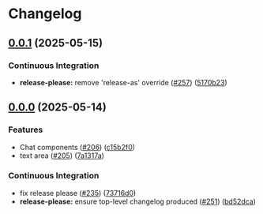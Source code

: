 # Changelog

## [0.0.1](https://github.com/alex-mcgovern/ui-kit.ai/compare/@ui-kit.ai/tests@v0.0.0...@ui-kit.ai/tests@v0.0.1) (2025-05-15)


### Continuous Integration

* **release-please:** remove 'release-as' override ([#257](https://github.com/alex-mcgovern/ui-kit.ai/issues/257)) ([5170b23](https://github.com/alex-mcgovern/ui-kit.ai/commit/5170b236357566805253a8cfa35c5d57995e49a7))

## [0.0.0](https://github.com/alex-mcgovern/ui-kit.ai/compare/@ui-kit.ai/tests-v0.0.0-alpha.3...@ui-kit.ai/tests@v0.0.0) (2025-05-14)


### Features

* Chat components ([#206](https://github.com/alex-mcgovern/ui-kit.ai/issues/206)) ([c15b2f0](https://github.com/alex-mcgovern/ui-kit.ai/commit/c15b2f0df4dbd0c4123a08504704804689511259))
* text area ([#205](https://github.com/alex-mcgovern/ui-kit.ai/issues/205)) ([7a1317a](https://github.com/alex-mcgovern/ui-kit.ai/commit/7a1317a9b9a7b997e97ab59c60c16f78bedf9724))


### Continuous Integration

* fix release please ([#235](https://github.com/alex-mcgovern/ui-kit.ai/issues/235)) ([73716d0](https://github.com/alex-mcgovern/ui-kit.ai/commit/73716d0d8111c0caf21956c02b0829f739fbd2b9))
* **release-please:** ensure top-level changelog produced ([#251](https://github.com/alex-mcgovern/ui-kit.ai/issues/251)) ([bd52dca](https://github.com/alex-mcgovern/ui-kit.ai/commit/bd52dca03ae4f3490f066814e364d1fa8b16f232))
